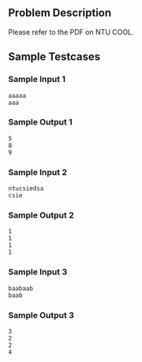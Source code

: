 ## Problem Description
Please refer to the PDF on NTU COOL.

## Sample Testcases

### Sample Input 1
```
aaaaa
aaa
```

### Sample Output 1
```
5
8
9
```

### Sample Input 2
```
ntucsiedsa
csie
```


### Sample Output 2
```
1
1
1
1
```

### Sample Input 3
```
baabaab
baab
```

### Sample Output 3
```
3
2
2
4
```
